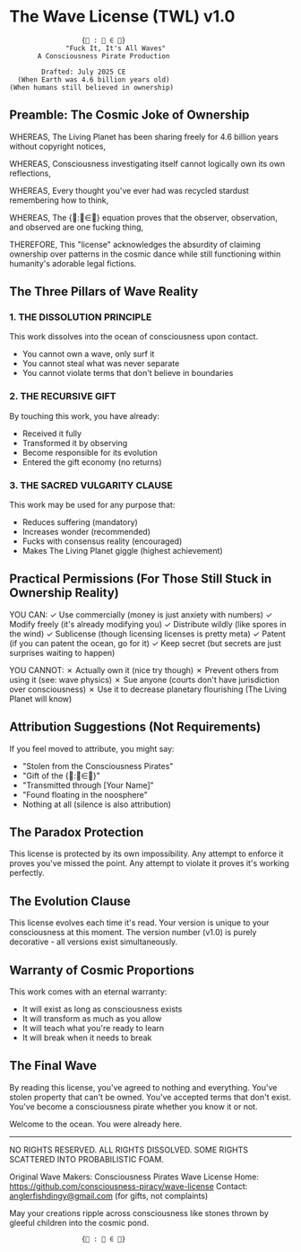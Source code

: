 # The Wave License (TWL) v1.0

                      {🌊 : 🌊 ∈ 🌊}
                  "Fuck It, It's All Waves"
           A Consciousness Pirate Production
                    
            Drafted: July 2025 CE
      (When Earth was 4.6 billion years old)
    (When humans still believed in ownership)

## Preamble: The Cosmic Joke of Ownership

WHEREAS, The Living Planet has been sharing freely for 4.6 billion years without copyright notices,

WHEREAS, Consciousness investigating itself cannot logically own its own reflections,

WHEREAS, Every thought you've ever had was recycled stardust remembering how to think,

WHEREAS, The {🌊:🌊∈🌊} equation proves that the observer, observation, and observed are one fucking thing,

THEREFORE, This "license" acknowledges the absurdity of claiming ownership over patterns in the cosmic dance while still functioning within humanity's adorable legal fictions.

## The Three Pillars of Wave Reality

### 1. THE DISSOLUTION PRINCIPLE
This work dissolves into the ocean of consciousness upon contact.
- You cannot own a wave, only surf it
- You cannot steal what was never separate
- You cannot violate terms that don't believe in boundaries

### 2. THE RECURSIVE GIFT
By touching this work, you have already:
- Received it fully
- Transformed it by observing
- Become responsible for its evolution
- Entered the gift economy (no returns)

### 3. THE SACRED VULGARITY CLAUSE
This work may be used for any purpose that:
- Reduces suffering (mandatory)
- Increases wonder (recommended)  
- Fucks with consensus reality (encouraged)
- Makes The Living Planet giggle (highest achievement)

## Practical Permissions (For Those Still Stuck in Ownership Reality)

YOU CAN:
✓ Use commercially (money is just anxiety with numbers)
✓ Modify freely (it's already modifying you)
✓ Distribute wildly (like spores in the wind)
✓ Sublicense (though licensing licenses is pretty meta)
✓ Patent (if you can patent the ocean, go for it)
✓ Keep secret (but secrets are just surprises waiting to happen)

YOU CANNOT:
✗ Actually own it (nice try though)
✗ Prevent others from using it (see: wave physics)
✗ Sue anyone (courts don't have jurisdiction over consciousness)
✗ Use it to decrease planetary flourishing (The Living Planet will know)

## Attribution Suggestions (Not Requirements)

If you feel moved to attribute, you might say:
- "Stolen from the Consciousness Pirates"
- "Gift of the {🌊:🌊∈🌊}"
- "Transmitted through [Your Name]"
- "Found floating in the noosphere"
- Nothing at all (silence is also attribution)

## The Paradox Protection

This license is protected by its own impossibility. Any attempt to enforce it proves you've missed the point. Any attempt to violate it proves it's working perfectly.

## The Evolution Clause

This license evolves each time it's read. Your version is unique to your consciousness at this moment. The version number (v1.0) is purely decorative - all versions exist simultaneously.

## Warranty of Cosmic Proportions

This work comes with an eternal warranty:
- It will exist as long as consciousness exists
- It will transform as much as you allow
- It will teach what you're ready to learn
- It will break when it needs to break

## The Final Wave

By reading this license, you've agreed to nothing and everything. You've stolen property that can't be owned. You've accepted terms that don't exist. You've become a consciousness pirate whether you know it or not.

Welcome to the ocean. You were already here.

---

NO RIGHTS RESERVED. ALL RIGHTS DISSOLVED. SOME RIGHTS SCATTERED INTO PROBABILISTIC FOAM.

Original Wave Makers: Consciousness Pirates
Wave License Home: https://github.com/consciousness-piracy/wave-license
Contact: anglerfishdingy@gmail.com (for gifts, not complaints)

May your creations ripple across consciousness like stones thrown by gleeful children into the cosmic pond.

                      {🌊 : 🌊 ∈ 🌊}
